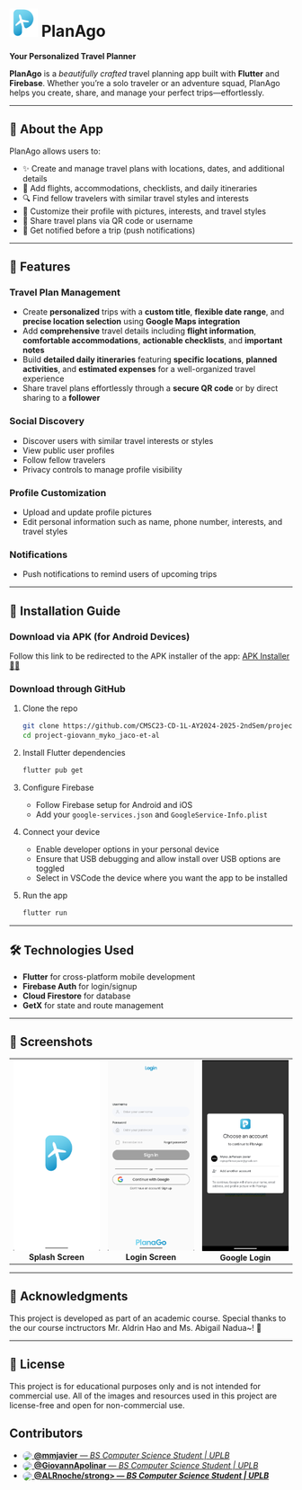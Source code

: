 # <img src="assets/images/PlanaGo-Logo.png" width=50/> **PlanAgo**
**Your Personalized Travel Planner**

**PlanAgo** is a _beautifully crafted_ travel planning app built with **Flutter** and **Firebase**. Whether you’re a solo traveler or an adventure squad, PlanAgo helps you create, share, and manage your perfect trips—effortlessly.

---

## 📱 About the App

PlanAgo allows users to:

- ✨ Create and manage travel plans with locations, dates, and additional details
- 🧳 Add flights, accommodations, checklists, and daily itineraries  
- 🔍 Find fellow travelers with similar travel styles and interests  
- 📸 Customize their profile with pictures, interests, and travel styles  
- 🤝 Share travel plans via QR code or username  
- 🔔 Get notified before a trip (push notifications)

---

## 🔐 Features

### Travel Plan Management
- Create **personalized** trips with a **custom title**, **flexible date range**, and **precise location selection** using **Google Maps integration**
- Add **comprehensive** travel details including **flight information**, **comfortable accommodations**, **actionable checklists**, and **important notes**
- Build **detailed daily itineraries** featuring **specific locations**, **planned activities**, and **estimated expenses** for a well-organized travel experience
- Share travel plans effortlessly through a **secure QR code** or by direct sharing to a **follower**

### Social Discovery
- Discover users with similar travel interests or styles
- View public user profiles
- Follow fellow travelers
- Privacy controls to manage profile visibility

### Profile Customization
- Upload and update profile pictures
- Edit personal information such as name, phone number, interests, and travel styles

### Notifications
- Push notifications to remind users of upcoming trips


---

## 🚀 Installation Guide

### Download via APK (for Android Devices)
Follow this link to be redirected to the APK installer of the app:
[APK Installer 🩵✨]()

### Download through GitHub
1. Clone the repo  
   ```bash
   git clone https://github.com/CMSC23-CD-1L-AY2024-2025-2ndSem/project-giovann_myko_jaco-et-al.git
   cd project-giovann_myko_jaco-et-al
   ```

2. Install Flutter dependencies  
   ```bash
   flutter pub get
   ```

3. Configure Firebase  
   - Follow Firebase setup for Android and iOS
   - Add your `google-services.json` and `GoogleService-Info.plist`  

4. Connect your device
   - Enable developer options in your personal device
   - Ensure that USB debugging and allow install over USB options are toggled
   - Select in VSCode the device where you want the app to be installed

5. Run the app  
   ```bash
   flutter run
   ```

---

## 🛠️ Technologies Used

- **Flutter** for cross-platform mobile development  
- **Firebase Auth** for login/signup  
- **Cloud Firestore** for database  
- **GetX** for state and route management

---

## 📸 Screenshots  
<table align="center">
  <tr>
    <td align="center">
      <img src="assets/screenshots/splash-screen.png" alt="Splash Screen" width="200"/><br/>
      <strong>Splash Screen</strong>
    </td>
    <td align="center">
      <img src="assets/screenshots/login-screen.png" alt="Login Screen" width="200"/><br/>
      <strong>Login Screen</strong>
    </td>
    <td align="center">
      <img src="assets/screenshots/google-login.png" alt="Google Login" width="200"/><br/>
      <strong>Google Login</strong>
    </td>
  </tr>
</table>


---

## 🩵 Acknowledgments

This project is developed as part of an academic course. Special thanks to the our course inctructors Mr. Aldrin Hao and Ms. Abigail Nadua~! 🩵 

---

## 🩵 License

This project is for educational purposes only and is not intended for commercial use. All of the images and resources used in this project are license-free and open for non-commercial use.

## Contributors

<ul>
  <li>
    <a href="https://github.com/mmjavier" target="_blank">
      <img src="https://github.com/mmjavier.png" width="60" style="vertical-align: middle; border-radius: 50%;" />
      <strong>@mmjavier</strong> — <em>BS Computer Science Student | UPLB</em>
    </a>
  </li>
  <li>
    <a href="https://github.com/GiovannApolinar" target="_blank">
      <img src=https://github.com/GiovannApolinar.png" width="60" style="vertical-align: middle; border-radius: 50%;" />
      <strong>@GiovannApolinar</strong> — <em>BS Computer Science Student | UPLB</em>
    </a>
  </li>
  <li>
    <a href="https://github.com/ALRnoche" target="_blank">
      <img src="https://github.com/ALRnoche.png" width="60" style="vertical-align: middle; border-radius: 50%;" />
      <strong>@ALRnoche/strong> — <em>BS Computer Science Student | UPLB</em>
    </a>
  </li>
</ul>


